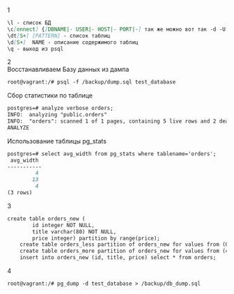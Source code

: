1  
```markdown
\l - список БД
\c[onnect] {[DBNAME|- USER|- HOST|- PORT|-] так же можно вот так -d -U -h -p| conninfo} connect to new database (currently "postgres") - подключение к БД
\dt[S+] [PATTERN] - список таблиц
\d[S+]  NAME - описание содержимого таблиц
\q - выход из psql
```
2  
Восстанавливаем Базу данных из дампа
```markdown
root@vagrant:/# psql -f /backup/dump.sql test_database
``` 

Сбор статистики по таблице  
```markdown
postgres=# analyze verbose orders;
INFO:  analyzing "public.orders"
INFO:  "orders": scanned 1 of 1 pages, containing 5 live rows and 2 dead rows; 5 rows in sample, 5 estimated total rows
ANALYZE
```
Использование таблицы pg_stats  
```markdown
postgres=# select avg_width from pg_stats where tablename='orders';
 avg_width
-----------
         4
        13
         4
(3 rows)
```
3  
```markdown
create table orders_new (
        id integer NOT NULL,
        title varchar(80) NOT NULL,
        price integer) partition by range(price);
    create table orders_less partition of orders_new for values from (0) to (499);
    create table orders_more partition of orders_new for values from (499) to (99999);
    insert into orders_new (id, title, price) select * from orders;
```
4  

```markdown
root@vagrant:/# pg_dump -d test_database > /backup/db_dump.sql
```